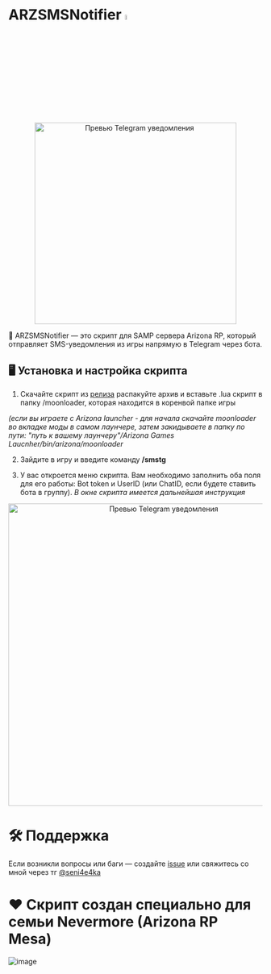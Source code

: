 # ARZSMSNotifier <img src="https://media1.tenor.com/m/2wPCzBrKJP8AAAAd/hyper-anime.gif" width="5%"/>

<p align="center">
  <img src="https://github.com/user-attachments/assets/1a929c3c-26a6-46a2-af79-220787ceb574" alt="Превью Telegram уведомления" width="400"/>
</p>

📲 ARZSMSNotifier — это скрипт для SAMP сервера Arizona RP, который отправляет SMS-уведомления из игры напрямую в Telegram через бота.

## 🖥 Установка и настройка скрипта
1. Скачайте скрипт из [релиза](https://github.com/nikanikoo/ARZSMSNotifier/releases/tag/arzlaucnher) распакуйте архив и вставьте .lua скрипт в папку /moonloader, которая находится в коренвой папке игры

  *(если вы играете с Arizona launcher - для начала скачайте moonloader во вкладке моды в самом лаунчере, затем закидываете в папку по пути: "путь к вашему лаунчеру"/Arizona Games Laucnher/bin/arizona/moonloader*

2. Зайдите в игру и введите команду **/smstg**

3. У вас откроется меню скрипта. Вам необходимо заполнить оба поля для его работы: Bot token и UserID (или ChatID, если будете ставить бота в группу).
   *В окне скрипта имеется дальнейшая инструкция*

<p align="center">
  <img src="https://github.com/user-attachments/assets/8c8898d7-a2ab-447b-8828-6e78f4be8642" alt="Превью Telegram уведомления" width="600"/>
</p>

# 🛠 Поддержка
Если возникли вопросы или баги — создайте [issue](https://github.com/nikanikoo/ARZSMSNotifer/issues) или свяжитесь со мной через тг [@seni4e4ka](https://t.me/seni4e4ka)

# ❤️ Скрипт создан специально для семьи Nevermore (Arizona RP Mesa)

![image](https://github.com/user-attachments/assets/57bfb78a-2db9-4559-ad3a-583bc51cef5c)
